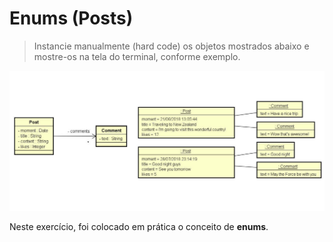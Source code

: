 # Enums (Posts)

> Instancie manualmente (hard code) os objetos mostrados abaixo e mostre-os na tela do terminal, conforme exemplo. 

![ex_8](8.jpg)

Neste exercício, foi colocado em prática o conceito de __enums__.